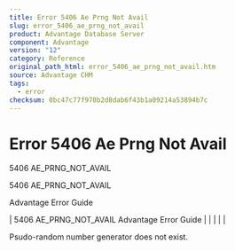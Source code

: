 ```yaml
---
title: Error 5406 Ae Prng Not Avail
slug: error_5406_ae_prng_not_avail
product: Advantage Database Server
component: Advantage
version: "12"
category: Reference
original_path_html: error_5406_ae_prng_not_avail.htm
source: Advantage CHM
tags:
  - error
checksum: 0bc47c77f970b2d8dab6f43b1a09214a53894b7c
---
```


# Error 5406 Ae Prng Not Avail

5406 AE\_PRNG\_NOT\_AVAIL

5406 AE\_PRNG\_NOT\_AVAIL

Advantage Error Guide

| 5406 AE\_PRNG\_NOT\_AVAIL  Advantage Error Guide |  |  |  |  |

Psudo-random number generator does not exist.
